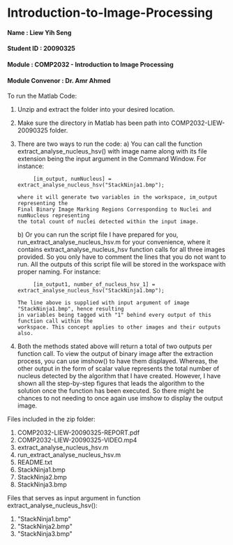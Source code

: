 # Introduction-to-Image-Processing
#### Name			: Liew Yih Seng
#### Student ID		: 20090325
#### Module			: COMP2032 - Introduction to Image Processing
#### Module Convenor		: Dr. Amr Ahmed


To run the Matlab Code:
1) Unzip and extract the folder into your desired location.
2) Make sure the directory in Matlab has been path into COMP2032-LIEW-20090325 folder.
3) There are two ways to run the code:
	a) You can call the function extract_analyse_nucleus_hsv() with image name along with its 
	   file extension being the input argument in the Command Window. For instance:
		
			[im_output, numNucleus] = extract_analyse_nucleus_hsv("StackNinja1.bmp");

	   where it will generate two variables in the workspace, im_output representing the
	   Final Binary Image Marking Regions Corresponding to Nuclei and numNucleus representing
	   the total count of nuclei detected within the input image.
		
	b) Or you can run the script file I have prepared for you, run_extract_analyse_nucleus_hsv.m 
	   for your convenience, where it contains extract_analyse_nucleus_hsv function calls
	   for all three images provided. So you only have to comment the lines that you do not
	   want to run. All the outputs of this script file will be stored 
	   in the workspace with proper naming. For instance:
	   
			[im_output1, number_of_nucleus_hsv_1] = extract_analyse_nucleus_hsv("StackNinja1.bmp");
	   
	   The line above is supplied with input argument of image "StackNinja1.bmp", hence resulting 
	   in variables being tagged with "1" behind every output of this function call within the
	   workspace. This concept applies to other images and their outputs also.
	   
4) Both the methods stated above will return a total of two outputs per function call. To
   view the output of binary image after the extraction process, you can use imshow() to 
   have them displayed. Whereas, the other output in the form 
   of scalar value represents the total number of nucleus detected by the algorithm that I have created.
   However, I have shown all the step-by-step figures that leads the algorithm to the solution once the function 
   has been executed. So there might be chances to not needing to once again use imshow to display the output image.


Files included in the zip folder:
1) COMP2032-LIEW-20090325-REPORT.pdf
2) COMP2032-LIEW-20090325-VIDEO.mp4
3) extract_analyse_nucleus_hsv.m
4) run_extract_analyse_nucleus_hsv.m
5) README.txt
6) StackNinja1.bmp
7) StackNinja2.bmp
8) StackNinja3.bmp

Files that serves as input argument in function extract_analyse_nucleus_hsv():
1) "StackNinja1.bmp"
2) "StackNinja2.bmp"
3) "StackNinja3.bmp"

